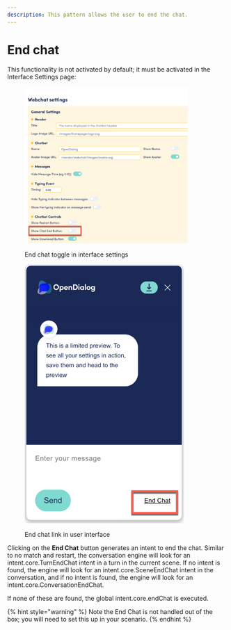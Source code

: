 ```yaml
---
description: This pattern allows the user to end the chat.
---
```


# End chat

This functionality is not activated by default; it must be activated in the Interface Settings page:

<figure><img src="../../../../../.gitbook/assets/2023-11-09_19-07-11.png" alt="" width="375"><figcaption><p>End chat toggle in interface settings</p></figcaption></figure>

<figure><img src="../../../../../.gitbook/assets/2023-11-09_19-08-09 (1).png" alt="" width="366"><figcaption><p>End chat link in user interface</p></figcaption></figure>

Clicking on the **End Chat** button generates an intent to end the chat. Similar to no match and restart, the conversation engine will look for an intent.core.TurnEndChat intent in a turn in the current scene. If no intent is found, the engine will look for an intent.core.SceneEndChat intent in the conversation, and if no intent is found, the engine will look for an intent.core.ConversationEndChat.&#x20;

If none of these are found, the global intent.core.endChat is executed.&#x20;



{% hint style="warning" %}
Note the End Chat is not handled out of the box; you will need to set this up in your scenario.&#x20;
{% endhint %}

